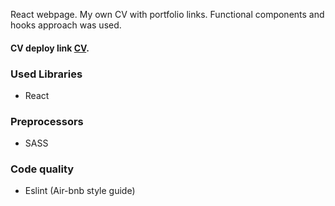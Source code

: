 React webpage. My own CV with portfolio links.
Functional components and hooks approach was used.

#### CV deploy link [CV](https://yan-black-cv.netlify.app/).

### Used Libraries
* React

### Preprocessors
* SASS

### Code quality
* Eslint (Air-bnb style guide)

